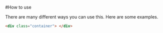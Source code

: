 #How to use

There are many different ways you can use this. Here are some examples.

```html
<div class="container"> </div>
```

